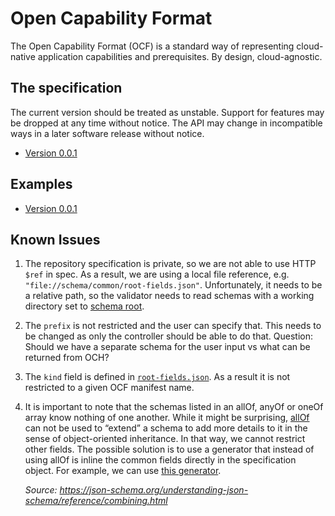 # Open Capability Format

The Open Capability Format (OCF) is a standard way of representing cloud-native application capabilities and prerequisites. By design, cloud-agnostic.

## The specification

The current version should be treated as unstable. Support for features may be dropped at any time without notice. The API may change in incompatible ways in a later software release without notice.

* [Version 0.0.1](./0.0.1/schema)

## Examples

* [Version 0.0.1](./0.0.1/examples)

## Known Issues

1. The repository specification is private, so we are not able to use HTTP `$ref` in spec. As a result, we are using a local file reference, e.g. `"file://schema/common/root-fields.json"`. Unfortunately, it needs to be a relative path, so the validator needs to read schemas with a working directory set to [schema root](./0.0.1/schema).
1. The `prefix` is not restricted and the user can specify that. This needs to be changed as only the controller should be able to do that.
    Question: Should we have a separate schema for the user input vs what can be returned from OCH? 
2. The `kind` field is defined in [`root-fields.json`](./0.0.1/schema/common/root-fields.json). As a result it is not restricted to a given OCF manifest name.
3. It is important to note that the schemas listed in an allOf, anyOf or oneOf array know nothing of one another. While it might be surprising, [allOf](https://json-schema.org/understanding-json-schema/reference/combining.html#allof) can not be used to “extend” a schema to add more details to it in the sense of object-oriented inheritance. 
   In that way, we cannot restrict other fields. The possible solution is to use a generator that instead of using allOf is inline the common fields directly in the specification object. For example, we can use [this generator](https://github.com/mokkabonna/json-schema-merge-allof). 

   _Source: https://json-schema.org/understanding-json-schema/reference/combining.html_
